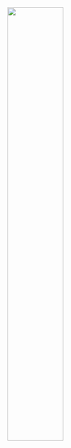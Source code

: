 <img align="center" width="50%" src="https://github.com/ucsb-cs148-w24/project-pj09-liveordie/assets/11906082/3779d713-7f83-4b81-bc7d-bfacfc8ce5f1"/>
